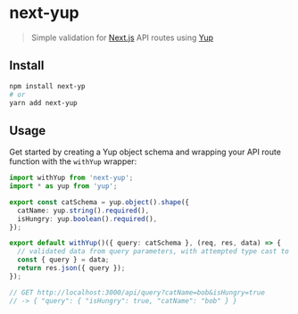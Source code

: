 # next-yup

> Simple validation for [Next.js](https://nextjs.org) API routes using [Yup](https://github.com/jquense/yup)

## Install

```bash
npm install next-yp
# or
yarn add next-yup
```

## Usage

Get started by creating a Yup object schema and wrapping your API route function with the `withYup` wrapper:

```typescript
import withYup from 'next-yup';
import * as yup from 'yup';

export const catSchema = yup.object().shape({
  catName: yup.string().required(),
  isHungry: yup.boolean().required(),
});

export default withYup()({ query: catSchema }, (req, res, data) => {
  // validated data from query parameters, with attempted type cast to match schema
  const { query } = data;
  return res.json({ query });
});

// GET http://localhost:3000/api/query?catName=bob&isHungry=true
// -> { "query": { "isHungry": true, "catName": "bob" } }
```
